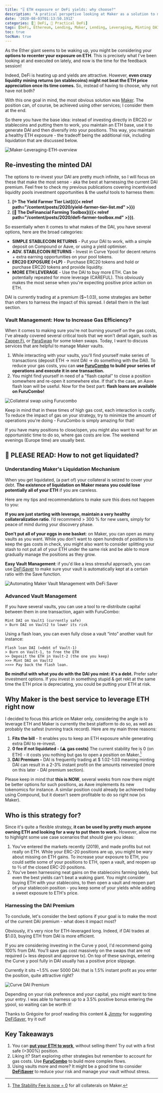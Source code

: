 ```yaml
---
title: "🎚 ETH exposure or DeFi yields: why choose?"
description: "A pratical perspetive looking at Maker as a solution to maintain an ETH exposure while providing extra capital to harness DeFi yields."
date: '2020-08-03T01:13:50.191Z'
categories: [🌌 DeFi, 💸 Practical DeFi]
tags: [DeFi, Ethereum, Lending, Maker, Lending, Leveraging, Minting DAI]
toc: true
tocNum: true
---
```


As the Ether giant seems to be waking up, you might be considering your **options to recenter your exposure on ETH**. This is precisely what I've been looking at and executed on lately, and now is the time for the feedback session! 

Indeed, DeFi is heating up and yields are attractive. However, **even crazy liquidity mining returns (on stablecoins) might not beat the ETH price appreciation once its time comes.** So, instead of having to choose, why not have not both?

With this one goal in mind, the most obvious solution was [Maker](http://makerdao.com/). The position can, of course, be achieved using other services; I consider them at the end.

So there you have the base idea: instead of investing directly in ERC20 or stablecoins and putting them to work, you maintain an ETH base, use it to generate DAI and then diversify into your positions. This way, you maintain a healthy ETH exposure - the tradeoff being the additional risk, including liquidation that are discussed below.

![Maker-Leveraging-ETH-overview](/img/2020/leveraging-ETH/leveraging-ETH.png "An overview of the main strategies you can implement using the DAI minted from your ETH vaults.")

## Re-investing the minted DAI

The options to re-invest your DAI are pretty much infinite, so I will focus on these that make the most sense - aka the best at harnessing the current DAI premium. Feel free to check my previous publications covering incentivised liquidity pools investment opportunities & the useful tools to harness them:
1. **[💦 The Yield Farmer Tier List]({{< relref path="/content/posts/2020/yield-farmer-tier-list.md" >}})** 
2. **[🧰 The DeFinancial Farming Toolbox]({{< relref path="/content/posts/2020/defi-farmer-toolbox.md" >}})**.

So essentially when it comes to what makes of the DAI, you have several options, here are the broad categories:

*   **SIMPLE STABLECOIN RETURNS** - Put your DAI to work, with a simple deposit on Compound or Aave, or using a yield optimiser.
*   **ADV. STABLECOIN RETURNS** - Invest in Curve Ypool for decent returns + extra earning opportunities on your pool tokens.
*   **ERC20 EXPOSURE (+LP)** - Purchase ERC20 tokens and hold or purchase ERC20 tokens and provide liquidity.
*   **MORE ETH LEVERAGE** - Use the DAI to buy more ETH. Can be potentially repeated for more leverage (CAREFUL). This obviously makes the most sense when you're expecting positive price action on ETH.

DAI is currently trading at a premium ($~1.03), some strategies are better than others to harness the impact of this spread. I detail them in the last section.


### Vault Management: How to Increase Gas Efficiency?

When it comes to making sure you're not burning yourself on the gas costs, I've already covered several critical tools that we won't detail again, such as [Zapper.Fi](http://zapper.fi/), or [ParaSwap](http://paraswap.io/) for some token swaps. Today, I want to discuss services that are helpful to manage Maker vaults.

1. While interacting with your vaults, you'll find yourself make series of transactions (deposit ETH -> mint DAI -> do something with the DAI). To reduce your gas costs, you can **use [FuruCombo](https://furucombo.app/) to build your series of operations and execute it in one transaction.**
2. You might find yourself in need of a "flash capital" to close a position somewhere and re-open it somewhere else. If that's the case, an Aave flash loan will be useful. Now for the best part: **flash loans are available on FuruCombo!**

![Collateral swap using Furucombo](/img/2020/leveraging-ETH/furucombo.png "ETH -> USDC collateral swap using FuruCombo.")

Keep in mind that in these times of high gas cost, each interaction is costly. To reduce the impact of gas on your strategy, try to minimize the amount of operations you're doing - FuruCombo is simply amazing for that!

If you have many positions to close/open, you might also want to wait for an opportunistic time to do so, where gas costs are low. The weekend evenings (Europe time) are usually best.


## 🚨 PLEASE READ: How to not get liquidated?

### Understanding Maker's Liquidation Mechanism

When you get liquidated, (a part of) your collateral is seized to cover your debt. **The existence of liquidation on Maker means you could lose potentially all of your ETH** if you are careless.

Here are my tips and recommendations to make sure this does not happen to you:

**If you are just starting with leverage, maintain a very healthy collateralization ratio**. I’d recommend > 300 % for new users, simply for peace of mind during your discovery phase.

**Don't put all of your eggs in one basket**: on Maker, you can open as many vaults as you want. While you don’t want to open hundreds of positions to keep the gas costs in check, you might also want to consider splitting your stash to not put all of your ETH under the same risk and be able to more gradually manage the positions as they grow.

**Easy Vault Management**: if you'd like a less stressful approach, you can use [DeFiSaver](https://defisaver.com/) to make sure your vault is automatically kept at a certain ratio with the Save function.

![Automating Maker Vault Management with DeFi Saver](/img/2020/leveraging-ETH/defisaver-automation.png "Automation Options on DeFi Saver.")

### Advanced Vault Management

If you have several vaults, you can use a tool to re-distribute capital between them in one transaction, again with FuruCombo:
```
Mint DAI on Vault1 (currently safe) 
> Burn DAI on Vault2 to lower its risk
```

Using a flash loan, you can even fully close a vault “into” another vault for instance:
```
Flash loan DAI (=debt of Vault-1) 
> Burn on Vault-1, to free the ETH 
>> Deposit the ETH in Vault-2 (the one you keep) 
>>> Mint DAI on Vault2 
>>>> Pay back the flash loan.
```

**Be mindful with what you do with the DAI you mint: it's a debt.** Prefer safer investment options. If you invest in something stupid & get rekt at the same time the ETH price is depreciating, you could be putting your ETH at risk.


## Why Maker is the best service to leverage ETH right now

I decided to focus this article on Maker only, considering the angle is to leverage ETH and Maker is currently the best platform to do so, as well as probably the safest (running track record). Here are my main three reasons:


1. **Fits the bill** - It enables you to keep an ETH exposure while generating extra DAI to re-invest.
2. **0 fee if not liquidated - (⚠ gas costs)** The current stability fee is 0 (on ETH) - it costs you nothing but gas to open a position on Maker.[^1]
3. **DAI Premium -** DAI is frequently trading at $ 1.02-1.03 meaning minting DAI can result in a 2-3% instant profit on the amounts reinvested (more on this later - DAI premium section).

Please keep in mind that **this is NOW**, several weeks from now there might be better options for such positions, as Aave implements its new tokenomics for instance. A similar position could already be achieved today using Compound, but it doesn't seem profitable to do so right now (vs Maker).


## Who is this strategy for?

Since it's quite a flexible strategy, **it can be used by pretty much anyone owning ETH and looking for a way to put them to work.** However, allow me to highlight some use case scenarios that should give you ideas:

1. You've entered the markets recently (2019), and made profits but not really on ETH. While your ERC-20 positions are up, you might be wary about missing on ETH gains. To increase your exposure to ETH, you could settle some of your positions to ETH, open a vault, and reopen up to ⅔ of the closed ERC-20 positions.
2. You've been harnessing neat gains on the stablecoins farming lately, but even the best yields can't beat a waking giant. You might consider buying ETH with your stablecoins, to then open a vault and reopen part of your stablecoin position - you keep some of your yields while adding a sweet exposure to ETH's price.

### Harnessing the DAI Premium

To conclude, let's consider the best options if your goal is to make the most of the current DAI premium - what does it impact most?

Obviously, it's very nice for ETH-leveraged long. Indeed, if DAI trades at $1.03, buying ETH from DAI is more efficient.

If you are considering investing in the Curve y pool, I'd recommend going 100% from DAI. You'll save gas cost massively on the swaps that are not required (+ less deposit and approve tx). On top of these savings, entering the Curve y pool fully in DAI usually has a positive price slippage.

Currently it sits ~1.5% over 5000 DAI: that is 1.5% instant profit as you enter the position, quite attractive right?

![Curve DAI Premium](/img/2020/leveraging-ETH/curve-dai-premium.png "Positive slippage while entering the y Curve pool full DAI")

Depending on your risk preference and your capital, you might want to time your entry. I was able to harness up to a 3.5% positive bonus entering the ypool, so waiting can be worth it!

Thanks to Grégoire for proof reading this content & [Jimmy](https://twitter.com/jimmyragosa) for suggesting [DeFiSaver](https://defisaver.com/), try it out!

## Key Takeaways

1. You can **[put your ETH to work](http://oasis.app/)**, without selling them! Try out with a first safe (>300%) position.
2. Liking it? Start exploring other strategies but remember to account for gas costs. Use **[FuruCombo](https://furucombo.app)** to build more complex flows.
3. Using vaults more and more? It might be a good time to consider **[DeFiSaver](https://defisaver.com/)** to reduce your risk and manage your vault without stress.

[^1]: [The Stability Fee is now = 0](https://twitter.com/MakerDaiBot/status/1290243544670785536) for all collaterals on Maker.
